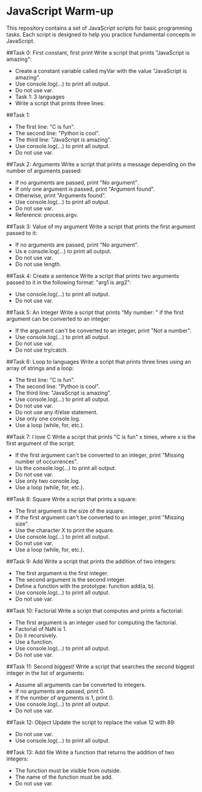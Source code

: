 # JavaScript Warm-up

This repository contains a set of JavaScript scripts for basic programming tasks. Each script is designed to help you practice fundamental concepts in JavaScript.


##Task 0: First constant, first print
Write a script that prints "JavaScript is amazing":

- Create a constant variable called myVar with the value "JavaScript is amazing".
- Use console.log(...) to print all output.
- Do not use var.
- Task 1: 3 languages
- Write a script that prints three lines:

##Task 1:
- The first line: "C is fun".
- The second line: "Python is cool".
- The third line: "JavaScript is amazing".
- Use console.log(...) to print all output.
- Do not use var.

##Task 2: Arguments
Write a script that prints a message depending on the number of arguments passed:

- If no arguments are passed, print "No argument".
- If only one argument is passed, print "Argument found".
- Otherwise, print "Arguments found".
- Use console.log(...) to print all output.
- Do not use var.
- Reference: process.argv.

##Task 3: Value of my argument
Write a script that prints the first argument passed to it:

- If no arguments are passed, print "No argument".
- Us e console.log(...) to print all output.
- Do not use var.
- Do not use length.

##Task 4: Create a sentence
Write a script that prints two arguments passed to it in the following format: "arg1 is arg2":

- Use console.log(...) to print all output.
- Do not use var.

##Task 5: An Integer
Write a script that prints "My number: <first argument converted to integer>" if the first argument can be converted to an integer:
 
- If the argument can't be converted to an integer, print "Not a number".
- Use console.log(...) to print all output.
- Do not use var.
- Do not use try/catch.

##Task 6: Loop to languages
Write a script that prints three lines using an array of strings and a loop:

- The first line: "C is fun".
- The second line: "Python is cool".
- The third line: "JavaScript is amazing".
- Use console.log(...) to print all output.
- Do not use var.
- Do not use any if/else statement.
- Use only one console.log.
- Use a loop (while, for, etc.).

##Task 7: I love C
Write a script that prints "C is fun" x times, where x is the first argument of the script:

- If the first argument can't be converted to an integer, print "Missing number of occurrences".
- Us the console.log(...) to print all output.
- Do not use var.
- Use only two console.log.
- Use a loop (while, for, etc.).

##Task 8: Square
Write a script that prints a square: 

- The first argument is the size of the square.
- If the first argument can't be converted to an integer, print "Missing size".
- Use the character X to print the square.
- Use console.log(...) to print all output.
- Do not use var.
- Use a loop (while, for, etc.).

##Task 9: Add
Write a script that prints the addition of two integers:

- The first argument is the first integer.
- The second argument is the second integer.
- Define a function with the prototype: function add(a, b).
- Use console.log(...) to print all output.
- Do not use var.

##Task 10: Factorial
Write a script that computes and prints a factorial:

- The first argument is an integer used for computing the factorial.
- Factorial of NaN is 1.
- Do it recursively.
- Use a function.
- Use console.log(...) to print all output.
- Do not use var.

##Task 11: Second biggest!
Write a script that searches the second biggest integer in the list of arguments:

- Assume all arguments can be converted to integers.
- If no arguments are passed, print 0.
- If the number of arguments is 1, print 0.
- Use console.log(...) to print all output.
- Do not use var.

##Task 12: Object
Update the script to replace the value 12 with 89:

- Do not use var.
- Use console.log(...) to print all output.

##Task 13: Add file
Write a function that returns the addition of two integers:

- The function must be visible from outside.
- The name of the function must be add.
- Do not use var.
